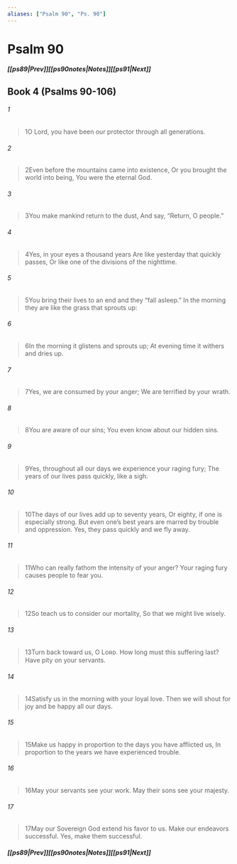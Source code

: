 ```yaml
---
aliases: ["Psalm 90", "Ps. 90"]
---
```

# Psalm 90
##### <span class=arrow-left></span>[[ps89|Prev]]<span class=navigation-separator></span>[[ps90notes|Notes]]<span class=navigation-separator></span>[[ps91|Next]]<span class=arrow-right></span>
## Book 4 (Psalms 90-106)
###### 1
><span class=verse-first-poetry>1</span>O Lord, you have been our protector through all generations.
###### 2
><span class=verse-body-poetry>2</span>Even before the mountains came into existence,
>Or you brought the world into being,
>You were the eternal God.
<div class=paragraph-break></div>

###### 3
><span class=verse-first-poetry>3</span>You make mankind return to the dust,
>And say, “Return, O people.”
###### 4
><span class=verse-body-poetry>4</span>Yes, in your eyes a thousand years
>Are like yesterday that quickly passes,
>Or like one of the divisions of the nighttime.
###### 5
><span class=verse-body-poetry>5</span>You bring their lives to an end and they “fall asleep.”
>In the morning they are like the grass that sprouts up:
###### 6
><span class=verse-body-poetry>6</span>In the morning it glistens and sprouts up;
>At evening time it withers and dries up.
<div class=paragraph-break></div>

###### 7
><span class=verse-first-poetry>7</span>Yes, we are consumed by your anger;
>We are terrified by your wrath.
###### 8
><span class=verse-body-poetry>8</span>You are aware of our sins;
>You even know about our hidden sins.
###### 9
><span class=verse-body-poetry>9</span>Yes, throughout all our days we experience your raging fury;
>The years of our lives pass quickly, like a sigh.
###### 10
><span class=verse-body-poetry>10</span>The days of our lives add up to seventy years,
>Or eighty, if one is especially strong.
>But even one’s best years are marred by trouble and oppression.
>Yes, they pass quickly and we fly away.
###### 11
><span class=verse-body-poetry>11</span>Who can really fathom the intensity of your anger?
>Your raging fury causes people to fear you.
###### 12
><span class=verse-body-poetry>12</span>So teach us to consider our mortality,
>So that we might live wisely.
<div class=paragraph-break></div>

###### 13
><span class=verse-first-poetry>13</span>Turn back toward us, O Lᴏʀᴅ.
>How long must this suffering last?
>Have pity on your servants.
###### 14
><span class=verse-body-poetry>14</span>Satisfy us in the morning with your loyal love.
>Then we will shout for joy and be happy all our days.
###### 15
><span class=verse-body-poetry>15</span>Make us happy in proportion to the days you have afflicted us,
>In proportion to the years we have experienced trouble.
###### 16
><span class=verse-body-poetry>16</span>May your servants see your work.
>May their sons see your majesty.
###### 17
><span class=verse-body-poetry>17</span>May our Sovereign God extend his favor to us.
>Make our endeavors successful.
>Yes, make them successful.
##### <span class=arrow-left></span>[[ps89|Prev]]<span class=navigation-separator></span>[[ps90notes|Notes]]<span class=navigation-separator></span>[[ps91|Next]]<span class=arrow-right></span>